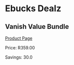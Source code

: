 
# Ebucks Dealz
## Vanish Value Bundle
[Product Page](https://www.ebucks.com/web/shop/productSelected.do?prodId=1062621823&catId=909917204)

Price: R359.00

Savings: 30.0


	